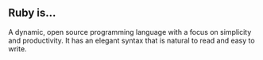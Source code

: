 ## Ruby is...

A dynamic, open source programming language with a focus on simplicity and productivity. It has an elegant syntax that is natural to read and easy to write.
